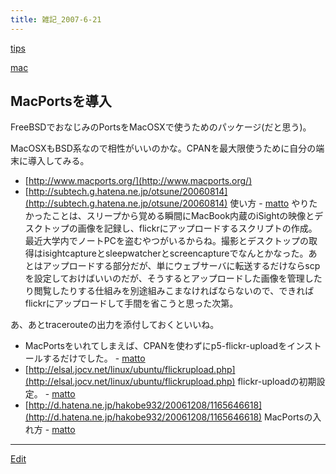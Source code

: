 ```yaml
---
title: 雑記_2007-6-21
---
```

[tips](/tips)



[mac](/mac)


## MacPortsを導入

FreeBSDでおなじみのPortsをMacOSXで使うためのパッケージ(だと思う)。

MacOSXもBSD系なので相性がいいのかな。CPANを最大限使うために自分の端末に導入してみる。

* [http://www.macports.org/](http://www.macports.org/)
* [http://subtech.g.hatena.ne.jp/otsune/20060814](http://subtech.g.hatena.ne.jp/otsune/20060814) 使い方 - [matto](/matto) 
やりたかったことは、スリープから覚める瞬間にMacBook内蔵のiSightの映像とデスクトップの画像を記録し、flickrにアップロードするスクリプトの作成。最近大学内でノートPCを盗むやつがいるからね。撮影とデスクトップの取得はisightcaptureとsleepwatcherとscreencaptureでなんとかなった。あとはアップロードする部分だが、単にウェブサーバに転送するだけならscpを設定しておけばいいのだが、そうするとアップロードした画像を管理したり閲覧したりする仕組みを別途組みこまなければならないので、できればflickrにアップロードして手間を省こうと思った次第。



あ、あとtracerouteの出力を添付しておくといいね。

* MacPortsをいれてしまえば、CPANを使わずにp5-flickr-uploadをインストールするだけでした。 - [matto](/matto) 
* [http://elsal.jocv.net/linux/ubuntu/flickrupload.php](http://elsal.jocv.net/linux/ubuntu/flickrupload.php) flickr-uploadの初期設定。 - [matto](/matto) 
* [http://d.hatena.ne.jp/hakobe932/20061208/1165646618](http://d.hatena.ne.jp/hakobe932/20061208/1165646618) MacPortsの入れ方 - [matto](/matto) 
<!--  -->




----
[Edit](https://github.com/vitroid/vitroid.github.io/edit/master/MD/雑記_2007-6-21.md)
